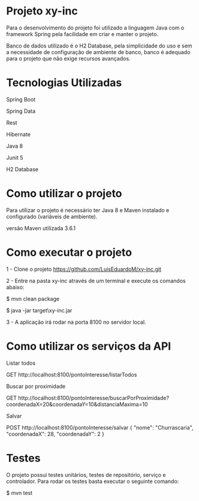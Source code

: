 # Projeto xy-inc

Para o desenvolvimento do projeto foi utilizado a linguagem Java com o framework Spring pela facilidade em criar e manter o projeto.

Banco de dados utilizado é o H2 Database, pela simplicidade do uso e sem a necessidade de configuração de ambiente de banco, banco é adequado para o projeto que não exige recursos avançados.

# Tecnologias Utilizadas

Spring Boot

Spring Data

Rest

Hibernate

Java 8

Junit 5

H2 Database

# Como utilizar o projeto

Para utilizar o projeto é necessário ter Java 8 e Maven instalado e configurado (variáveis de ambiente).

versão Maven utilizada 3.6.1

# Como executar o projeto

1 - Clone o projeto https://github.com/LuisEduardoM/xy-inc.git

2 - Entre na pasta xy-inc através de um terminal e execute os comandos abaixo:

$ mvn clean package

$ java -jar target\xy-inc.jar

3 - A aplicação irá rodar na porta 8100 no servidor local.

# Como utilizar os serviços da API

Listar todos

GET http://localhost:8100/pontoInteresse/listarTodos

Buscar por proximidade

GET http://localhost:8100/pontoInteresse/buscarPorProximidade?coordenadaX=20&coordenadaY=10&distanciaMaxima=10

Salvar

POST http://localhost:8100/pontoInteresse/salvar { "nome": "Churrascaria", "coordenadaX": 28, "coordenadaY": 2 }

# Testes

O projeto possui testes unitários, testes de repositório, serviço e controlador. Para rodar os testes basta executar o seguinte comando:

$ mvn test

